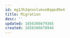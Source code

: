 ```yaml
---
id: mg13h2qnvxlvmse8qqed9e4
title: Migration
desc: ''
updated: 1656306679365
created: 1656306678944
---
```


